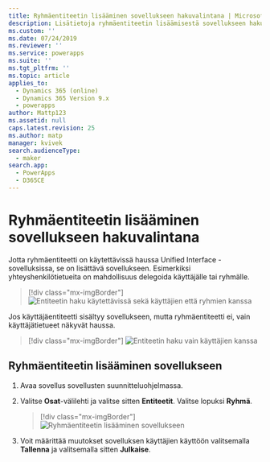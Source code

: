 ```yaml
---
title: Ryhmäentiteetin lisääminen sovellukseen hakuvalintana | MicrosoftDocs
description: Lisätietoja ryhmäentiteetin lisäämisestä sovellukseen hakuvalintana
ms.custom: ''
ms.date: 07/24/2019
ms.reviewer: ''
ms.service: powerapps
ms.suite: ''
ms.tgt_pltfrm: ''
ms.topic: article
applies_to:
  - Dynamics 365 (online)
  - Dynamics 365 Version 9.x
  - powerapps
author: Mattp123
ms.assetid: null
caps.latest.revision: 25
ms.author: matp
manager: kvivek
search.audienceType:
  - maker
search.app:
  - PowerApps
  - D365CE
---
```

# <a name="add-the-team-entity-as-a-lookup-option-in-your-app"></a>Ryhmäentiteetin lisääminen sovellukseen hakuvalintana

Jotta ryhmäentiteetti on käytettävissä haussa Unified Interface -sovelluksissa, se on lisättävä sovellukseen. Esimerkiksi yhteyshenkilötietueita on mahdollisuus delegoida käyttäjälle tai ryhmälle.  

> [!div class="mx-imgBorder"] 
> ![](media/entity-lookup-teams.png "Entiteetin haku käytettävissä sekä käyttäjien että ryhmien kanssa")

Jos käyttäjäentiteetti sisältyy sovellukseen, mutta ryhmäentiteetti ei, vain käyttäjätietueet näkyvät haussa. 

> [!div class="mx-imgBorder"] 
> ![](media/entity-lookup-user-only.png "Entiteetin haku vain käyttäjien kanssa")

## <a name="add-the-team-entity-to-an-app"></a>Ryhmäentiteetin lisääminen sovellukseen

1. Avaa sovellus sovellusten suunnitteluohjelmassa. 
2. Valitse **Osat**-välilehti ja valitse sitten **Entiteetit**. Valitse lopuksi **Ryhmä**.    

    > [!div class="mx-imgBorder"] 
    > ![](media/add-team-entity-app.png "Ryhmäentiteetin lisääminen sovellukseen")

3. Voit määrittää muutokset sovelluksen käyttäjien käyttöön valitsemalla **Tallenna** ja valitsemalla sitten **Julkaise**.   

